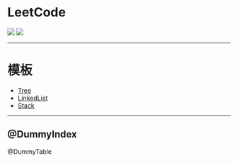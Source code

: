 # LeetCode

![](https://img.shields.io/badge/Language-Go-%2300ADD8)
![](https://img.shields.io/badge/AC-@DummyHeadline-%23F781BE)

---

# 模板
- [Tree](https://github.com/bygo/leetcode/tree/master/templates/tree)
- [LinkedList](https://github.com/bygo/leetcode/tree/master/templates/linked_list)
- [Stack](https://github.com/bygo/leetcode/tree/master/templates/stack)


---
@DummyIndex
---

@DummyTable